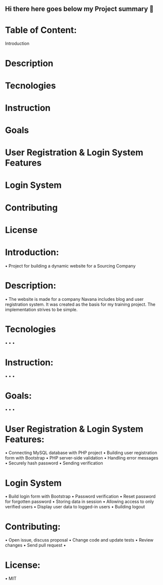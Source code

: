 ## Hi there here goes below my Project summary 👋

# Table of Content:

   Introduction
  # Description
  # Tecnologies
  # Instruction
  # Goals
  # User Registration & Login System Features
  # Login System
  # Contributing
  # 	
  # 	
  # 	
  #  	
  # License



# Introduction:

  • Project for building a dynamic website for a Sourcing Company


# Description: 

  • The website is made for a company Navana includes blog and user registration system. It was created as the basis for my training project. The implementation         strives to be simple.
  
  
 # Tecnologies
 
  •	
  •	
  •
 
 
  # Instruction:

  •	
  •	
  •	
  
 # Goals:
 
  •	
  •	
  •


 # User Registration & Login System Features:

  •	Connecting MySQL database with PHP project
  •	Building user registration form with Bootstrap
  •	PHP server-side validation
  •	Handling error messages
  •	Securely hash password
  •	Sending verification 
  
  
  # Login System
 
 •	Build login form with Bootstrap
 •	Password verification
 •  Reset password for forgotten password
 •	Storing data in session
 •	Allowing access to only verified users
 •	Display user data to logged-in users
 •	Building logout



 # Contributing:

  •	Open issue, discuss proposal
  •	Change code and update tests
  •	Review changes
  •	Send pull request
  •	


 # License: 
  • MIT

